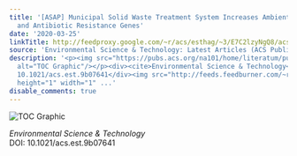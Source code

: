 ```yaml
---
title: '[ASAP] Municipal Solid Waste Treatment System Increases Ambient Airborne Bacteria
  and Antibiotic Resistance Genes'
date: '2020-03-25'
linkTitle: http://feedproxy.google.com/~r/acs/esthag/~3/E7C2lzyNgQ8/acs.est.9b07641
source: 'Environmental Science & Technology: Latest Articles (ACS Publications)'
description: '<p><img src="https://pubs.acs.org/na101/home/literatum/publisher/achs/journals/content/esthag/0/esthag.ahead-of-print/acs.est.9b07641/20200318/images/medium/es9b07641_0002.gif"
  alt="TOC Graphic"/></p><div><cite>Environmental Science & Technology</cite></div><div>DOI:
  10.1021/acs.est.9b07641</div><img src="http://feeds.feedburner.com/~r/acs/esthag/~4/E7C2lzyNgQ8"
  height="1" width="1" ...'
disable_comments: true
---
```

<p><img src="https://pubs.acs.org/na101/home/literatum/publisher/achs/journals/content/esthag/0/esthag.ahead-of-print/acs.est.9b07641/20200318/images/medium/es9b07641_0002.gif" alt="TOC Graphic"/></p><div><cite>Environmental Science & Technology</cite></div><div>DOI: 10.1021/acs.est.9b07641</div><img src="http://feeds.feedburner.com/~r/acs/esthag/~4/E7C2lzyNgQ8" height="1" width="1" ...